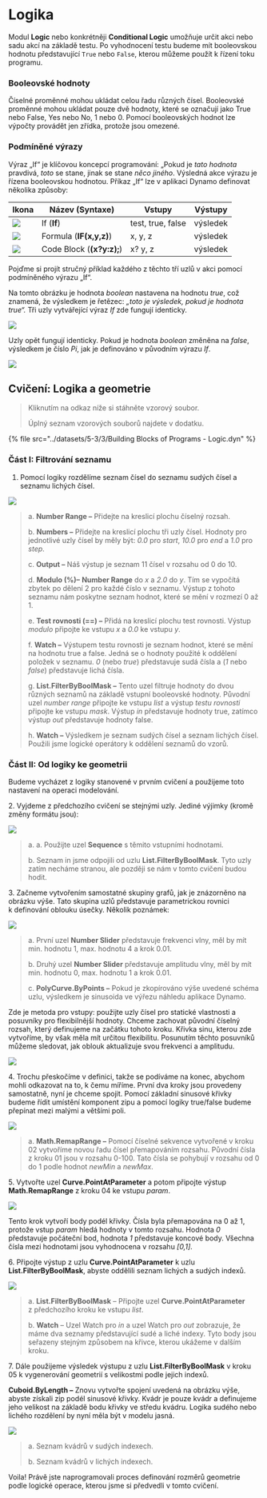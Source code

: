 # Logika

Modul **Logic** nebo konkrétněji **Conditional Logic** umožňuje určit akci nebo sadu akcí na základě testu. Po vyhodnocení testu budeme mít booleovskou hodnotu představující `True` nebo `False`, kterou můžeme použít k řízení toku programu.

### Booleovské hodnoty

Číselné proměnné mohou ukládat celou řadu různých čísel. Booleovské proměnné mohou ukládat pouze dvě hodnoty, které se označují jako True nebo False, Yes nebo No, 1 nebo 0. Pomocí booleovských hodnot lze výpočty provádět jen zřídka, protože jsou omezené.

### Podmíněné výrazy

Výraz „If“ je klíčovou koncepcí programování: „Pokud je _tato hodnota_ pravdivá, _toto_ se stane, jinak se stane _něco jiného_. Výsledná akce výrazu je řízena booleovskou hodnotou. Příkaz „If“ lze v aplikaci Dynamo definovat několika způsoby:

| Ikona                                            | Název (Syntaxe)             | Vstupy            | Výstupy |
| ----------------------------------------------- | ------------------------- | ----------------- | ------- |
| ![](../images/5-3/3/If.jpg)         | If (**If**)               | test, true, false | výsledek  |
| ![](../images/5-3/3/Formula.jpg)          | Formula (**IF(x,y,z)**)   | x, y, z           | výsledek  |
| ![](../images/5-3/3/CodeBlock.jpg) | Code Block (**(x?y:z);**) | x? y, z           | výsledek  |

Pojďme si projít stručný příklad každého z těchto tří uzlů v akci pomocí podmíněného výrazu „If“.

Na tomto obrázku je hodnota _boolean_ nastavena na hodnotu _true_, což znamená, že výsledkem je řetězec: _„toto je výsledek, pokud je hodnota true“._ Tři uzly vytvářející výraz _If_ zde fungují identicky.

![](../images/5-3/3/logic-conditionalstatements01false.jpg)

Uzly opět fungují identicky. Pokud je hodnota _boolean_ změněna na _false_, výsledkem je číslo _Pi_, jak je definováno v původním výrazu _If_.

![](../images/5-3/3/logic-conditionalstatements02true.jpg)

## Cvičení: Logika a geometrie

> Kliknutím na odkaz níže si stáhněte vzorový soubor.
>
> Úplný seznam vzorových souborů najdete v dodatku.

{% file src="../datasets/5-3/3/Building Blocks of Programs - Logic.dyn" %}

### Část I: Filtrování seznamu

1. Pomocí logiky rozdělíme seznam čísel do seznamu sudých čísel a seznamu lichých čísel.

![](../images/5-3/3/logic-exercisepartI-01.jpg)

> a. **Number Range –** Přidejte na kreslicí plochu číselný rozsah.
>
> b. **Numbers –** Přidejte na kreslicí plochu tři uzly čísel. Hodnoty pro jednotlivé uzly čísel by měly být: _0.0_ pro _start_, _10.0_ pro _end_ a _1.0_ pro _step_.
>
> c. **Output –** Náš výstup je seznam 11 čísel v rozsahu od 0 do 10.
>
> d. **Modulo (%)–** **Number Range** do _x_ a _2.0_ do _y_. Tím se vypočítá zbytek po dělení 2 pro každé číslo v seznamu. Výstup z tohoto seznamu nám poskytne seznam hodnot, které se mění v rozmezí 0 až 1.
>
> e. **Test rovnosti (==) –** Přidá na kreslicí plochu test rovnosti. Výstup _modulo_ připojte ke vstupu _x_ a _0.0_ ke vstupu _y_.
>
> f. **Watch –** Výstupem testu rovnosti je seznam hodnot, které se mění na hodnotu true a false. Jedná se o hodnoty použité k oddělení položek v seznamu. _0_ (nebo _true_) představuje sudá čísla a (_1_ nebo _false_) představuje lichá čísla.
>
> g. **List.FilterByBoolMask –** Tento uzel filtruje hodnoty do dvou různých seznamů na základě vstupní booleovské hodnoty. Původní uzel _number range_ připojte ke vstupu _list_ a výstup _testu rovnosti_ připojte ke vstupu _mask_. Výstup _in_ představuje hodnoty true, zatímco výstup _out_ představuje hodnoty false.
>
> h. **Watch –** Výsledkem je seznam sudých čísel a seznam lichých čísel. Použili jsme logické operátory k oddělení seznamů do vzorů.

### Část II: Od logiky ke geometrii

Budeme vycházet z logiky stanovené v prvním cvičení a použijeme toto nastavení na operaci modelování.

2\. Vyjdeme z předchozího cvičení se stejnými uzly. Jediné výjimky (kromě změny formátu jsou):

![](../images/5-3/3/logic-exercisepartII-01.jpg)

> a. a. Použijte uzel **Sequence** s těmito vstupními hodnotami.
>
> b. Seznam in jsme odpojili od uzlu **List.FilterByBoolMask**. Tyto uzly zatím necháme stranou, ale později se nám v tomto cvičení budou hodit.

3\. Začneme vytvořením samostatné skupiny grafů, jak je znázorněno na obrázku výše. Tato skupina uzlů představuje parametrickou rovnici k definování oblouku úsečky. Několik poznámek:

![](../images/5-3/3/logic-exercisepartII-02.jpg)

> a. První uzel **Number Slider** představuje frekvenci vlny, měl by mít min. hodnotu 1, max. hodnotu 4 a krok 0.01.
>
> b. Druhý uzel **Number Slider** představuje amplitudu vlny, měl by mít min. hodnotu 0, max. hodnotu 1 a krok 0.01.
>
> c. **PolyCurve.ByPoints –** Pokud je zkopírováno výše uvedené schéma uzlu, výsledkem je sinusoida ve výřezu náhledu aplikace Dynamo.

Zde je metoda pro vstupy: použijte uzly čísel pro statické vlastnosti a posuvníky pro flexibilnější hodnoty. Chceme zachovat původní číselný rozsah, který definujeme na začátku tohoto kroku. Křivka sinu, kterou zde vytvoříme, by však měla mít určitou flexibilitu. Posunutím těchto posuvníků můžeme sledovat, jak oblouk aktualizuje svou frekvenci a amplitudu.

![](../images/5-3/3/logic-exercisepartII-03.gif)

4\. Trochu přeskočíme v definici, takže se podíváme na konec, abychom mohli odkazovat na to, k čemu míříme. První dva kroky jsou provedeny samostatně, nyní je chceme spojit. Pomocí základní sinusové křivky budeme řídit umístění komponent zipu a pomocí logiky true/false budeme přepínat mezi malými a většími poli.

![](../images/5-3/3/logic-exercisepartII-04.jpg)

> a. **Math.RemapRange –** Pomocí číselné sekvence vytvořené v kroku 02 vytvoříme novou řadu čísel přemapováním rozsahu. Původní čísla z kroku 01 jsou v rozsahu 0-100. Tato čísla se pohybují v rozsahu od 0 do 1 podle hodnot _newMin_ a _newMax_.

5\. Vytvořte uzel **Curve.PointAtParameter** a potom připojte výstup **Math.RemapRange** z kroku 04 ke vstupu _param_.

![](../images/5-3/3/logic-exercisepartII-05.jpg)

Tento krok vytvoří body podél křivky. Čísla byla přemapována na 0 až 1, protože vstup _param_ hledá hodnoty v tomto rozsahu. Hodnota _0_ představuje počáteční bod, hodnota _1_ představuje koncové body. Všechna čísla mezi hodnotami jsou vyhodnocena v rozsahu _[0,1]_.

6\. Připojte výstup z uzlu **Curve.PointAtParameter** k uzlu **List.FilterByBoolMask**, abyste oddělili seznam lichých a sudých indexů.

![](../images/5-3/3/logic-exercisepartII-06.jpg)

> a. **List.FilterByBoolMask** – Připojte uzel **Curve.PointAtParameter** z předchozího kroku ke vstupu _list_.
>
> b. **Watch** – Uzel Watch pro _in_ a uzel Watch pro _out_ zobrazuje, že máme dva seznamy představující sudé a liché indexy. Tyto body jsou seřazeny stejným způsobem na křivce, kterou ukážeme v dalším kroku.

7\. Dále použijeme výsledek výstupu z uzlu **List.FilterByBoolMask** v kroku 05 k vygenerování geometrií s velikostmi podle jejich indexů.

**Cuboid.ByLength –** Znovu vytvořte spojení uvedená na obrázku výše, abyste získali zip podél sinusové křivky. Kvádr je pouze kvádr a definujeme jeho velikost na základě bodu křivky ve středu kvádru. Logika sudého nebo lichého rozdělení by nyní měla být v modelu jasná.

![](../images/5-3/3/logic-exercisepartII-07.jpg)

> a. Seznam kvádrů v sudých indexech.
>
> b. Seznam kvádrů v lichých indexech.

Voila! Právě jste naprogramovali proces definování rozměrů geometrie podle logické operace, kterou jsme si předvedli v tomto cvičení.
